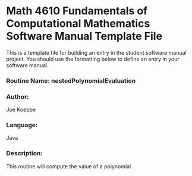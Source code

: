 # Math 4610 Fundamentals of Computational Mathematics Software Manual Template File
This is a template file for building an entry in the student software manual project. You should use the formatting below to
define an entry in your software manual.

### Routine Name: nestedPolynomialEvaluation

### Author:
Joe Koebbe

### Language:
Java

### Description:
This routine will compute the value of a polynomial
